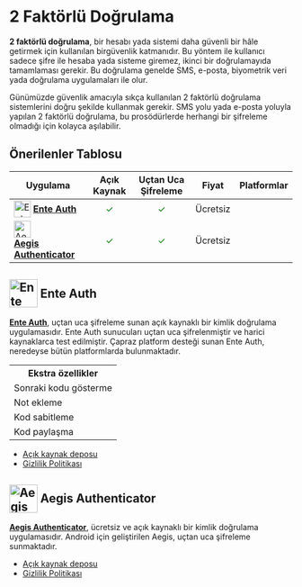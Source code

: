 <!-- NOTLAR
 - Tablo eklemeyi unutmayın
 - Uygun görseller eklemeyi unutmayın.
 - İçerik kuralları ve ekleme yapmak sayfalarını ziyaret edebilirsiniz -->

# 2 Faktörlü Doğrulama

**2 faktörlü doğrulama**, bir hesabı yada sistemi daha güvenli bir hâle getirmek için kullanılan birgüvenlik katmanıdır. Bu yöntem ile kullanıcı sadece şifre ile hesaba yada sisteme giremez, ikinci bir doğrulamayıda tamamlaması gerekir. Bu doğrulama genelde SMS, e-posta, biyometrik veri yada doğrulama uygulamaları ile olur.

Günümüzde güvenlik amacıyla sıkça kullanılan 2 faktörlü doğrulama sistemlerini doğru şekilde kullanmak gerekir. SMS yolu yada e-posta yoluyla yapılan 2 faktörlü doğrulama, bu prosödürlerde herhangi bir şifreleme olmadığı için kolayca aşılabilir.

## Önerilenler Tablosu

| Uygulama                                                                                                                                                                                                                                                              |             Açık Kaynak              |         Uçtan Uca Şifreleme          |  Fiyat   |                                                                                                         Platformlar                                                                                                          |
| --------------------------------------------------------------------------------------------------------------------------------------------------------------------------------------------------------------------------------------------------------------------- | :----------------------------------: | :----------------------------------: | :------: | :--------------------------------------------------------------------------------------------------------------------------------------------------------------------------------------------------------------------------: |
| <span style="display: inline-block; vertical-align: middle;"><img src="/docs/images/enteauth.png" alt="Ente Auth" style="width: 30px; height: 30px;"> </span> <span style="display: inline-block; vertical-align: middle;"> [**Ente Auth**](https://ente.io/auth/)    | <span style="color: green;">✓</span> | <span style="color: green;">✓</span> | Ücretsiz | <i class="fa-solid fa-globe"></i> <i class="fa-brands fa-windows"></i> <i class="fa-brands fa-apple"></i> <i class="fa-brands fa-linux"></i> <i class="fa-brands fa-android"></i> <i class="fa-brands fa-app-store-ios"></i> |
| <span style="display: inline-block; vertical-align: middle;"><img src="/docs/images/aegis.png" alt="Aegis" style="width: 30px; height: 30px;"> </span> <span style="display: inline-block; vertical-align: middle;"> [**Aegis Authenticator**](https://getaegis.app/) | <span style="color: green;">✓</span> | <span style="color: green;">✓</span> | Ücretsiz |                                                                                             <i class="fa-brands fa-android"></i>                                                                                             |

## <span style="display: inline-block; vertical-align: middle;"><img src="docs/images/enteauth.png" alt="Ente" style="width: 50px; height: auto;"> </span> <span style="display: inline-block; vertical-align: middle;"> Ente Auth

**[Ente Auth](https://ente.io/auth/)**, uçtan uca şifreleme sunan açık kaynaklı bir kimlik doğrulama uygulamasıdır. Ente Auth sunucuları uçtan uca şifrelenmiştir ve harici kaynaklarca test edilmiştir. Çapraz platform desteği sunan Ente Auth, neredeyse bütün platformlarda bulunmaktadır.

<table>
<tr>
<th>Ekstra özellikler</th>
</tr>
<tr>
<td>Sonraki kodu gösterme</td>
</tr>
<tr>
<td>Not ekleme</td>
</tr>
<tr>
<td>Kod sabitleme</td>
</tr>
<tr>
<td>Kod paylaşma</td>
</tr>
</table>

- [Açık kaynak deposu](https://github.com/ente-io/ente/tree/main/auth#readme)
- [Gizlilik Politikası](https://ente.io/privacy/)

## <span style="display: inline-block; vertical-align: middle;"><img src="docs/images/aegis.png" alt="Aegis" style="width: 50px; height: auto;"> </span> <span style="display: inline-block; vertical-align: middle;"> Aegis Authenticator

[**Aegis Authenticator**](https://getaegis.app/), ücretsiz ve açık kaynaklı bir kimlik doğrulama uygulamasıdır. Android için geliştirilen Aegis, uçtan uca şifreleme sunmaktadır.

- [Açık kaynak deposu](https://github.com/beemdevelopment/Aegis)
- [Gizlilik Politikası](https://getaegis.app/privacy/)

